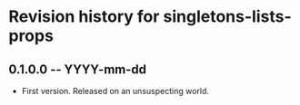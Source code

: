 # Revision history for singletons-lists-props

## 0.1.0.0 -- YYYY-mm-dd

* First version. Released on an unsuspecting world.
